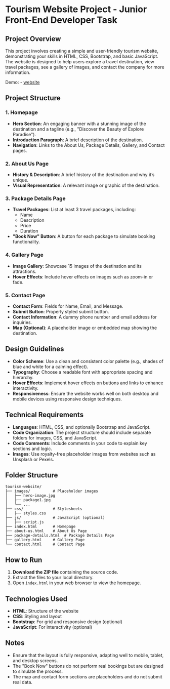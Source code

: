 # Tourism Website Project - Junior Front-End Developer Task

## Project Overview

This project involves creating a simple and user-friendly tourism website, demonstrating your skills in HTML, CSS, Bootstrap, and basic JavaScript. The website is designed to help users explore a travel destination, view travel packages, see a gallery of images, and contact the company for more information.

Demo: - [website](https://parthasarathy27.github.io/Tourism-Website/index.html)

## Project Structure

### 1. Homepage
- **Hero Section**: An engaging banner with a stunning image of the destination and a tagline (e.g., "Discover the Beauty of Explore Paradise").
- **Introduction Paragraph**: A brief description of the destination.
- **Navigation**: Links to the About Us, Package Details, Gallery, and Contact pages.

### 2. About Us Page
- **History & Description**: A brief history of the destination and why it’s unique.
- **Visual Representation**: A relevant image or graphic of the destination.

### 3. Package Details Page
- **Travel Packages**: List at least 3 travel packages, including:
  - Name
  - Description
  - Price
  - Duration
- **"Book Now" Button**: A button for each package to simulate booking functionality.

### 4. Gallery Page
- **Image Gallery**: Showcase 15 images of the destination and its attractions.
- **Hover Effects**: Include hover effects on images such as zoom-in or fade.

### 5. Contact Page
- **Contact Form**: Fields for Name, Email, and Message.
- **Submit Button**: Properly styled submit button.
- **Contact Information**: A dummy phone number and email address for inquiries.
- **Map (Optional)**: A placeholder image or embedded map showing the destination.

## Design Guidelines

- **Color Scheme**: Use a clean and consistent color palette (e.g., shades of blue and white for a calming effect).
- **Typography**: Choose a readable font with appropriate spacing and hierarchy.
- **Hover Effects**: Implement hover effects on buttons and links to enhance interactivity.
- **Responsiveness**: Ensure the website works well on both desktop and mobile devices using responsive design techniques.

## Technical Requirements

- **Languages**: HTML, CSS, and optionally Bootstrap and JavaScript.
- **Code Organization**: The project structure should include separate folders for images, CSS, and JavaScript.
- **Code Comments**: Include comments in your code to explain key sections and logic.
- **Images**: Use royalty-free placeholder images from websites such as Unsplash or Pexels.
  
## Folder Structure

```
tourism-website/
├── images/          # Placeholder images
│   ├── hero-image.jpg
│   ├── package1.jpg
│   └── ...
├── css/             # Stylesheets
│   ├── styles.css
├── js/              # JavaScript (optional)
│   ├── script.js
├── index.html       # Homepage
├── about-us.html    # About Us Page
├── package-details.html  # Package Details Page
├── gallery.html     # Gallery Page
└── contact.html     # Contact Page
```

## How to Run

1. **Download the ZIP file** containing the source code.
2. Extract the files to your local directory.
3. Open `index.html` in your web browser to view the homepage.

## Technologies Used

- **HTML**: Structure of the website
- **CSS**: Styling and layout
- **Bootstrap**: For grid and responsive design (optional)
- **JavaScript**: For interactivity (optional)

## Notes

- Ensure that the layout is fully responsive, adapting well to mobile, tablet, and desktop screens.
- The "Book Now" buttons do not perform real bookings but are designed to simulate the process.
- The map and contact form sections are placeholders and do not submit real data.
